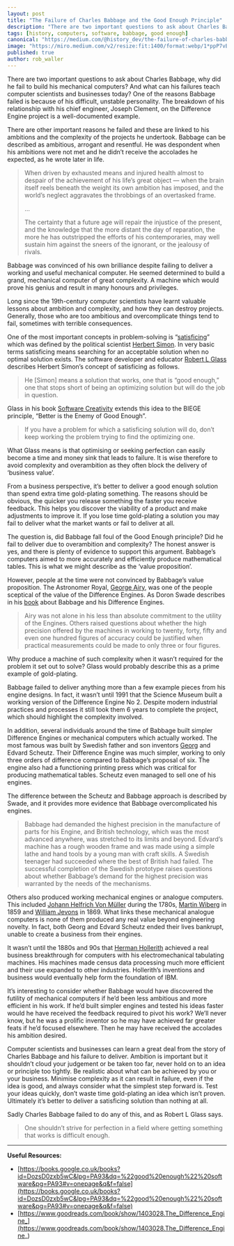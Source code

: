 ```yaml
---
layout: post
title: "The Failure of Charles Babbage and the Good Enough Principle"
description: "There are two important questions to ask about Charles Babbage, why did he fail to build his mechanical computers? And what can his failures teach computer scientists and businesses today?"
tags: [history, computers, software, babbage, good enough]
canonical: "https://medium.com/@history_dev/the-failure-of-charles-babbage-and-the-good-enough-principle-b5c3f258f1c3"
image: "https://miro.medium.com/v2/resize:fit:1400/format:webp/1*ppP7vBdCetCabm2eL1Jm1w.png"
published: true
author: rob_waller
---
```

There are two important questions to ask about Charles Babbage, why did he fail to build his mechanical computers? And what can his failures teach computer scientists and businesses today? One of the reasons Babbage failed is because of his difficult, unstable personality. The breakdown of his relationship with his chief engineer, Joseph Clement, on the Difference Engine project is a well-documented example.

There are other important reasons he failed and these are linked to his ambitions and the complexity of the projects he undertook. Babbage can be described as ambitious, arrogant and resentful. He was despondent when his ambitions were not met and he didn’t receive the accolades he expected, as he wrote later in life.

> When driven by exhausted means and injured health almost to despair of the achievement of his life’s great object — when the brain itself reels beneath the weight its own ambition has imposed, and the world’s neglect aggravates the throbbings of an overtasked frame.
>
> …
>
> The certainty that a future age will repair the injustice of the present, and the knowledge that the more distant the day of reparation, the more he has outstripped the efforts of his contemporaries, may well sustain him against the sneers of the ignorant, or the jealousy of rivals.

Babbage was convinced of his own brilliance despite failing to deliver a working and useful mechanical computer. He seemed determined to build a grand, mechanical computer of great complexity. A machine which would prove his genius and result in many honours and privileges.

Long since the 19th-century computer scientists have learnt valuable lessons about ambition and complexity, and how they can destroy projects. Generally, those who are too ambitious and overcomplicate things tend to fail, sometimes with terrible consequences.

One of the most important concepts in problem-solving is “[satisficing](https://en.wikipedia.org/wiki/Satisficing)” which was defined by the political scientist [Herbert Simon](https://en.wikipedia.org/wiki/Herbert_A._Simon). In very basic terms satisficing means searching for an acceptable solution when no optimal solution exists. The software developer and educator [Robert L Glass](https://en.wikipedia.org/wiki/Robert_L._Glass) describes Herbert Simon’s concept of satisficing as follows.

> He [Simon] means a solution that works, one that is “good enough,” one that stops short of being an optimizing solution but will do the job in question.

Glass in his book [Software Creativity](https://www.goodreads.com/book/show/123717.Software_Creativity_2_0) extends this idea to the BIEGE principle, “Better is the Enemy of Good Enough”.

> If you have a problem for which a satisficing solution will do, don’t keep working the problem trying to find the optimizing one.

What Glass means is that optimising or seeking perfection can easily become a time and money sink that leads to failure. It is wise therefore to avoid complexity and overambition as they often block the delivery of ‘business value’.

From a business perspective, it’s better to deliver a good enough solution than spend extra time gold-plating something. The reasons should be obvious, the quicker you release something the faster you receive feedback. This helps you discover the viability of a product and make adjustments to improve it. If you lose time gold-plating a solution you may fail to deliver what the market wants or fail to deliver at all.

The question is, did Babbage fall foul of the Good Enough principle? Did he fail to deliver due to overambition and complexity? The honest answer is yes, and there is plenty of evidence to support this argument. Babbage’s computers aimed to more accurately and efficiently produce mathematical tables. This is what we might describe as the ‘value proposition’.

However, people at the time were not convinced by Babbage’s value proposition. The Astronomer Royal, [George Airy](https://en.wikipedia.org/wiki/George_Biddell_Airy), was one of the people sceptical of the value of the Difference Engines. As Doron Swade describes in his [book](https://www.goodreads.com/book/show/1403028.The_Difference_Engine_) about Babbage and his Difference Engines.

> Airy was not alone in his less than absolute commitment to the utility of the Engines. Others raised questions about whether the high precision offered by the machines in working to twenty, forty, fifty and even one hundred figures of accuracy could be justified when practical measurements could be made to only three or four figures.

Why produce a machine of such complexity when it wasn’t required for the problem it set out to solve? Glass would probably describe this as a prime example of gold-plating.

Babbage failed to deliver anything more than a few example pieces from his engine designs. In fact, it wasn’t until 1991 that the Science Museum built a working version of the Difference Engine No 2. Despite modern industrial practices and processes it still took them 6 years to complete the project, which should highlight the complexity involved.

In addition, several individuals around the time of Babbage built simpler Difference Engines or mechanical computers which actually worked. The most famous was built by Swedish father and son inventors [Georg](https://en.wikipedia.org/wiki/Per_Georg_Scheutz) and Edvard Scheutz. Their Difference Engine was much simpler, working to only three orders of difference compared to Babbage’s proposal of six. The engine also had a functioning printing press which was critical for producing mathematical tables. Scheutz even managed to sell one of his engines.

The difference between the Scheutz and Babbage approach is described by Swade, and it provides more evidence that Babbage overcomplicated his engines.

> Babbage had demanded the highest precision in the manufacture of parts for his Engine, and British technology, which was the most advanced anywhere, was stretched to its limits and beyond. Edvard’s machine has a rough wooden frame and was made using a simple lathe and hand tools by a young man with craft skills. A Swedish teenager had succeeded where the best of British had failed. The successful completion of the Swedish prototype raises questions about whether Babbage’s demand for the highest precision was warranted by the needs of the mechanisms.

Others also produced working mechanical engines or analogue computers. This included [Johann Helfrich Von Müller](https://de.wikipedia.org/wiki/Johann_Helfrich_von_M%C3%BCller) during the 1780s, [Martin Wiberg](https://en.wikipedia.org/wiki/Martin_Wiberg) in 1859 and [William Jevons](https://en.wikipedia.org/wiki/William_Stanley_Jevons) in 1869. What links these mechanical analogue computers is none of them produced any real value beyond engineering novelty. In fact, both Georg and Edvard Scheutz ended their lives bankrupt, unable to create a business from their engines.

It wasn’t until the 1880s and 90s that [Herman Hollerith](https://en.wikipedia.org/wiki/Herman_Hollerith) achieved a real business breakthrough for computers with his electromechanical tabulating machines. His machines made census data processing much more efficient and their use expanded to other industries. Hollerith’s inventions and business would eventually help form the foundation of IBM.

It’s interesting to consider whether Babbage would have discovered the futility of mechanical computers if he’d been less ambitious and more efficient in his work. If he’d built simpler engines and tested his ideas faster would he have received the feedback required to pivot his work? We’ll never know, but he was a prolific inventor so he may have achieved far greater feats if he’d focused elsewhere. Then he may have received the accolades his ambition desired.

Computer scientists and businesses can learn a great deal from the story of Charles Babbage and his failure to deliver. Ambition is important but it shouldn’t cloud your judgement or be taken too far, never hold on to an idea or principle too tightly. Be realistic about what can be achieved by you or your business. Minimise complexity as it can result in failure, even if the idea is good, and always consider what the simplest step forward is. Test your ideas quickly, don’t waste time gold-plating an idea which isn’t proven. Ultimately it’s better to deliver a satisficing solution than nothing at all.

Sadly Charles Babbage failed to do any of this, and as Robert L Glass says.

> One shouldn’t strive for perfection in a field where getting something that works is difficult enough.

***

**Useful Resources:**

- [https://books.google.co.uk/books?id=DozsD0zxb5wC&lpg=PA93&dq=%22good%20enough%22%20software&pg=PA93#v=onepage&q&f=false](https://books.google.co.uk/books?id=DozsD0zxb5wC&lpg=PA93&dq=%22good%20enough%22%20software&pg=PA93#v=onepage&q&f=false)
- [https://www.goodreads.com/book/show/1403028.The_Difference_Engine_](https://www.goodreads.com/book/show/1403028.The_Difference_Engine_)